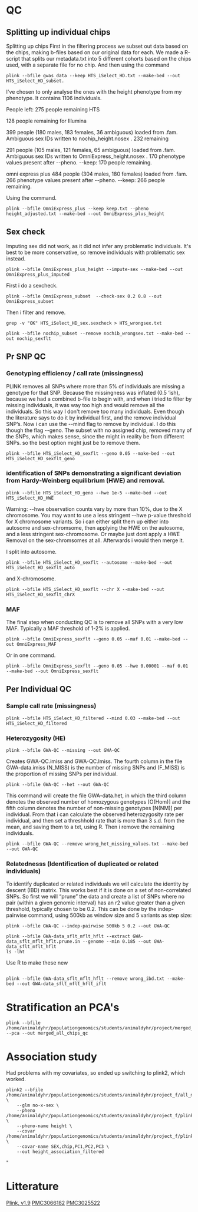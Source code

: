 # QC
## Splitting up individual chips
Splitting up chips
First in the filtering process we subset out data based on the chips, making b-files based on our original data for each. We made a R-script that splits our metadata.txt into 5 different cohorts based on the chips used, with a separate file for no chip. And then using the command
```
plink --bfile gwas_data --keep HTS_iSelect_HD.txt --make-bed --out HTS_iSelect_HD_subset.
```
I've chosen to only analyse the ones with the height phenotype from my phenotype. It contains 1106 individuals.

People left: 
275 people remaining HTS

128 people remaining for Illumina

399 people (180 males, 183 females, 36 ambiguous) loaded from .fam.
Ambiguous sex IDs written to nochip_height.nosex .
232 remaining

291 people (105 males, 121 females, 65 ambiguous) loaded from .fam.
Ambiguous sex IDs written to OmniExpress_height.nosex .
170 phenotype values present after --pheno.
--keep: 170 people remaining.

omni express plus
484 people (304 males, 180 females) loaded from .fam.
266 phenotype values present after --pheno.
--keep: 266 people remaining.

Using the command.
```
plink --bfile OmniExpress_plus --keep keep.txt --pheno height_adjusted.txt --make-bed --out OmniExpress_plus_height
```

## Sex check

Imputing sex did not work, as it did not infer any problematic individuals. It's best to be more conservative, so remove individuals with problematic sex instead.

```
plink --bfile OmniExpress_plus_height --impute-sex --make-bed --out OmniExpress_plus_imputed
```

First i do a sexcheck.
```
plink --bfile OmniExpress_subset  --check-sex 0.2 0.8 --out OmniExpress_subset
```
Then i filter and remove. 
```
grep -v "OK" HTS_iSelect_HD_sex.sexcheck > HTS_wrongsex.txt
```
```
plink --bfile nochip_subset --remove nochib_wrongsex.txt --make-bed --out nochip_sexflt
```

## Pr SNP QC

### Genotyping efficiency / call rate (missingness)
PLINK removes all SNPs where more than 5% of individuals are missing a genotype for that SNP. Because the missingness was inflated (0.5 ‘ish), because we had a combined b-file to begin with, and when i tried to filter by missing individuals, it was way too high and would remove all the individuals. So this way I don't remove too many individuals. Even though the literature says to do it by individual first, and the remove individual SNP’s. Now i can use the --mind flag to remove by individual. I do this though the flag --geno. The subset with no assigned chip, removed many of the SNPs, which makes sense, since the might in reality be from different SNPs. so the best option might just be to remove them.

```
plink --bfile HTS_iSelect_HD_sexflt --geno 0.05 --make-bed --out HTS_iSelect_HD_sexflt_geno
```

### identification of SNPs demonstrating a significant deviation from Hardy-Weinberg equilibrium (HWE) and removal. 

```
plink --bfile HTS_iSelect_HD_geno --hwe 1e-5 --make-bed --out HTS_iSelect_HD_HWE
```

Warning: --hwe observation counts vary by more than 10%, due to the X
chromosome.  You may want to use a less stringent --hwe p-value threshold for X
chromosome variants.
So i can either split them up either into autosome and sex-chromsome, then applying the HWE on the autosome, and a less stringent sex-chromosome. Or maybe just dont apply a HWE Removal on the sex-chromsomes at all. Afterwards i would then merge it.

I split into autosome.

```
plink --bfile HTS_iSelect_HD_sexflt --autosome --make-bed --out HTS_iSelect_HD_sexflt_auto

```
and X-chromosome.
```
plink --bfile HTS_iSelect_HD_sexflt --chr X --make-bed --out HTS_iSelect_HD_sexflt_chrX
```

### MAF
The final step when conducting QC is to remove all SNPs with a very low MAF. Typically a MAF threshold of 1-2% is applied.
```
plink --bfile OmniExpress_sexflt --geno 0.05 --maf 0.01 --make-bed --out OmniExpress_MAF
```
Or in one command.
```
plink --bfile OmniExpress_sexflt --geno 0.05 --hwe 0.00001 --maf 0.01 --make-bed --out OmniExpress_sexflt
```
## Per Individual QC

### Sample call rate (missingness)

```
plink --bfile HTS_iSelect_HD_filtered --mind 0.03 --make-bed --out HTS_iSelect_HD_filtered
```

### Heterozygosity (HE)
```
plink --bfile GWA-QC --missing --out GWA-QC
```
Creates GWA-QC.imiss and GWA-QC.lmiss. The fourth column in the file GWA-data.imiss (N_MISS) is the number of missing SNPs and  (F_MISS) is the proportion of missing SNPs per individual.

```
plink --bfile GWA-QC --het --out GWA-QC
```
This command will create the file GWA-data.het, in which the third column denotes the observed number of homozygous genotypes [O(Hom)] and the fifth column denotes the number of non-missing genotypes [N(NM)] per individual.
From that i can calculate the observed heterozygosity rate per individual, and then set a threshhold rate that is more than 3 s.d. from the mean, and saving them to a txt, using R. Then i remove the remaining individuals.

```
plink --bfile GWA-QC --remove wrong_het_missing_values.txt --make-bed --out GWA-QC

```

### Relatednesss (Identification of duplicated or related individuals)

To identify duplicated or related individuals we will calculate the identity by descent (IBD) matrix. This works best if it is done on a set of non-correlated SNPs. So first we will “prune” the data and create a list of SNPs where no pair (within a given genomic interval) has an r2 value greater than a given threshold, typically chosen to be 0.2. This can be done by the indep-pairwise command, using 500kb as window size and 5 variants as step size:

```
plink --bfile GWA-QC --indep-pairwise 500kb 5 0.2 --out GWA-QC

plink --bfile GWA-data_sflt_mflt_hflt --extract GWA-data_sflt_mflt_hflt.prune.in --genome --min 0.185 --out GWA-data_sflt_mflt_hflt
ls -lht
```
Use R to make these new 
```

plink --bfile GWA-data_sflt_mflt_hflt --remove wrong_ibd.txt --make-bed --out GWA-data_sflt_mflt_hflt_iflt
```

# Stratification an PCA's

```
plink --bfile /home/animaldyhr/populationgenomics/students/animaldyhr/project/merged_all_chips_qc --pca --out merged_all_chips_qc
```

# Association study

Had problems with my covariates, so ended up switching to plink2, which worked.
```
plink2 --bfile /home/animaldyhr/populationgenomics/students/animaldyhr/project_f/all_merged_idb_filtered \
    --glm no-x-sex \
    --pheno /home/animaldyhr/populationgenomics/students/animaldyhr/project_f/plink_phenotype.txt \
    --pheno-name height \
    --covar /home/animaldyhr/populationgenomics/students/animaldyhr/project_f/plink_covariates.txt \
    --covar-name SEX,chip,PC1,PC2,PC3 \
    --out height_association_filtered
```
"
# Litterature
[Plink, v1.9](https://www.cog-genomics.org/plink/1.9/)
[PMC3066182](https://pmc.ncbi.nlm.nih.gov/articles/PMC3066182/)
[PMC3025522](https://pmc.ncbi.nlm.nih.gov/articles/PMC3025522/)


